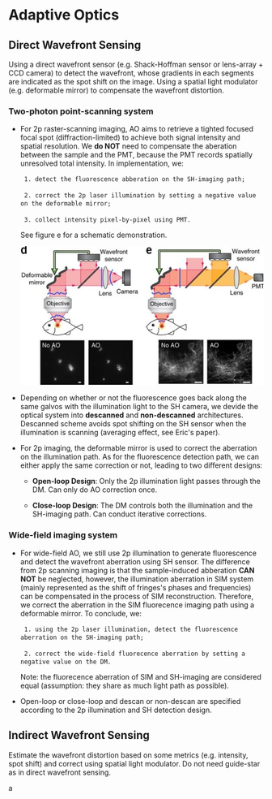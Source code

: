 # Adaptive Optics


## Direct Wavefront Sensing

Using a direct wavefront sensor (e.g. Shack-Hoffman sensor or lens-array + CCD camera) to detect the wavefront, whose gradients in each segments are indicated as the spot shift on the image. Using a spatial light modulator (e.g. deformable mirror) to compensate the wavefront distortion.


### Two-photon point-scanning system

* For 2p raster-scanning imaging, AO aims to retrieve a tighted focused focal spot (diffraction-limited) to achieve both signal intensity and spatial resolution. We **do NOT** need to compensate the aberation between the sample and the PMT, because the PMT records spatially unresolved total intensity. In implementation, we: 

       1. detect the fluorescence abberation on the SH-imaging path;

       2. correct the 2p laser illumination by setting a negative value on the deformable mirror;

       3. collect intensity pixel-by-pixel using PMT.

  See figure e for a schematic demonstration.

     ![figure e](https://github.com/Jessie-ucb/Adaptive-Optics/blob/master/nmeth.4218-F3.jpg)


* Depending on whether or not the fluorescence goes back along the same galvos with the illumination light to the SH camera, we devide the optical system into **descanned** and **non-descanned** architectures. Descanned scheme avoids spot shifting on the SH sensor when the illumination is scanning (averaging effect, see Eric's paper).

* For 2p imaging, the deformable mirror is used to correct the aberration on the illumination path. As for the fluorescence detection path, we can either apply the same correction or not, leading to two different designs:

     - **Open-loop Design**: Only the 2p illumination light passes through the DM. Can only do AO correction once.

     - **Close-loop Design**: The DM controls both the illumination and the SH-imaging path. Can conduct iterative corrections.



### Wide-field imaging system

* For wide-field AO, we still use 2p illumination to generate fluorescence and detect the wavefront aberration using SH sensor. The difference from 2p scanning imaging is that the sample-induced abberation **CAN NOT** be neglected, however, the illumination aberration in SIM system (mainly represented as the shift of fringes's phases and frequencies) can be compensated in the process of SIM reconstruction. Therefore, we correct the aberration in the SIM fluorecence imaging path using a deformable mirror. To conclude, we: 

       1. using the 2p laser illumination, detect the fluorescence aberration on the SH-imaging path;

       2. correct the wide-field fluorecence aberration by setting a negative value on the DM.

   Note: the fluorecence aberration of SIM and SH-imaging are considered equal (assumption: they share as much light path as possible).

* Open-loop or close-loop and descan or non-descan are specified according to the 2p illumination and SH detection design.


## Indirect Wavefront Sensing

Estimate the wavefront distortion based on some metrics (e.g. intensity, spot shift) and correct using spatial light modulator. Do not need guide-star as in direct wavefront sensing. 


a

